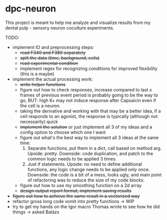 # dpc-neuron

This project is meant to help me analyze and visualize results from my dental pulp - sensory neuron coculture experiments.

TODO:
- implement IO and preprocessing steps:
    - ~~read F340 and F380 separately~~
    - ~~split the data (time, background, cells)~~
    - ~~read experimental condition~~
    - implement regex for recognizing conditions for improved flexibility (this is a maybe)
- implement the actual processing work:
    - ~~write helper functions~~
    - figure out how to check responses, increase compared to last x frames of previous event period is probably going to be the way to go, BUT: high K+ may not induce response after Capsaicin even if the cell is a neuron.
    - taking the derivative and working with that may be a better idea, if a cell responds to an agonist, the response is typically (although not necessarily) quick 
    - ~~implement the solution~~ or just implement all 3 of my ideas and a config option to choose which one I want
    - figure out what's the best way to implement all 3 ideas at the same time:
        1. Separate functions, put them in a dict, call based on method arg. Upside: pretty. Downside: code duplication, and patch to the common logic needs to be applied 3 times.
        2. Just if statements. Upside: no need to define additional functions, any logic change needs to be applied only once. Downside: the code is a bit of a mess, looks ugly, and main point of refactoring was to reduce the size of my code blocks.
    - figure out how to use my smoothing function on a 2d array
    - ~~design output report format, implement saving results~~
- ~~figure out how to achieve the same result in a vectorized way~~
- refactor gross long code vomit into pretty functions -> WIP
- try to get my hands on the Igor macro Thomas wrote to see how he did things -> asked Balázs